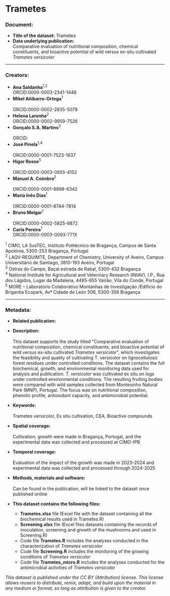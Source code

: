 # Trametes

### Document:
- **Title of the dataset:** Trametes
- **Data underlying publication:** <br/>
Comparative evaluation of nutritional composition, chemical constituents, and bioactive potential of wild versus ex-situ cultivated _Trametes versicolor_
---

### Creators:
- **Ana Saldanha**<sup>1,2</sup>  <br/>	
ORCID:0000-0003-2341-1446
- **Mikel Añibarro-Ortega**<sup>1</sup>  <br/>	
ORCID:0000-0002-2835-5079
- **Helena Laronha**<sup>2</sup>  <br/>	
ORCID:0000-0002-9959-7526
- **Gonçalo S.A. Martins**<sup>3</sup>  <br/>	
ORCID:
- **José Pinela**<sup>1,4</sup>  <br/>	
ORCID:0000-0001-7523-1637
- **Higor Rosse**<sup>5</sup>  <br/>	
ORCID:0000-0003-0555-4152
- **Manuel A. Coimbra**<sup>2</sup>  <br/>	
ORCID:0000-0001-8898-6342
- **Maria Inês Dias**<sup>1</sup>  <br/>	
ORCID:0000-0001-8744-7814
- **Bruno Melgar**<sup>1</sup>  <br/>	
ORCID:0000-0002-5825-6872
- **Carla Pereira**<sup>1</sup>  <br/>
ORCID:0000-0003-0093-771X


<sup>1</sup> CIMO, LA SusTEC, Instituto Politécnico de Bragança, Campus de Santa Apolónia, 5300-253 Bragança, Portugal <br/>
<sup>2</sup> LAQV-REQUIMTE, Department of Chemistry, University of Aveiro, Campus Universitário de Santiago, 3810-193 Aveiro, Portugal <br/>
<sup>3</sup> Ostras do Campo, Baçal estrada de Rabal, 5300-432 Bragança <br/>
<sup>4</sup> National Institute for Agricultural and Veterinary Research (INIAV), I.P., Rua dos Lágidos, Lugar da Madalena, 4485-655 Vairão, Vila do Conde, Portugal <br/>
<sup>5</sup> MORE – Laboratório Colaborativo Montanhas de Investigação /Edificio do Brigantia Ecopark, Avª Cidade de León 506, 5300-358 Bragança <br/>

---
### Metadata:
- **Related publication:**

- **Description:** <br/>	
This dataset supports the study titled "Comparative evaluation of nutritional composition, chemical constituents, and bioactive potential of wild versus ex-situ cultivated _Trametes versicolor_", which investigates the feasibility and quality of cultivating T. versicolor on lignocellulosic forest residues under controlled conditions. The dataset contains the full biochemical, growth, and environmental monitoring data used for analysis and publication. _T. versicolor_ was cultivated ex situ on logs under controlled environmental conditions. The resulting fruiting bodies were compared with wild samples collected from Montesinho Natural Park (MNP), Portugal. The focus was on nutritional composition, phenolic profile, antioxidant capacity, and antimicrobial potential.

- **Keywords:** <br/>	
Trametes versicolor, Ex situ cultivation, CEA, Bioactive compounds

- **Spatial coverage:** <br/>	
Cultivation, growth were made in Bragança, Portugal, and the experimental data was collected and processed at CIMO-IPB

- **Temporal coverage:** <br/>	
Evaluation of the impact of the growth was made in 2023-2024 and experimental data was collected and processed through 2024-2025

- **Methods, materials and software:** <br/>	
Can be found in the publication, will be linked to the dataset once published online

- **This dataset contains the following files:**
  - **Trametes.xlsx** file (Excel file with the dataset containing all the biochemical results used in Trametes.R)
  - **Screening.xlsx** file (Excel files datasets containing the records of inoculation, screening and growth of the mushrooms and used in Screening.R)
  - Code file **Trametes.R** includes the analyses conducted in the characterization of _Trametes versicolor_
  - Code file **Screening.R** includes the monitoring of the growing conditions of _Trametes versicolor_
  - Code file **Trametes_micro.R** includes the analyses conducted for the antimicrobial activities of _Trametes versicolor_


*This dataset is published under the CC BY (Attribution) license.
This license allows reusers to distribute, remix, adapt, and build upon the material in any medium or format, so long as attribution is given to the creator.*
